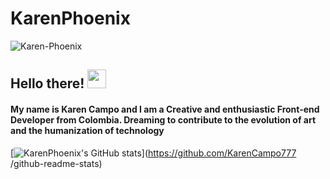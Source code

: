 # KarenPhoenix
<img src="https://i.ibb.co/s9rbZ9C/Karen-Phoenix.jpg" alt="Karen-Phoenix" border="0">

## Hello there! <img src="https://raw.githubusercontent.com/MartinHeinz/MartinHeinz/master/wave.gif" width="30px">
#### My name is Karen Campo and I am a Creative and enthusiastic Front-end Developer from Colombia. Dreaming to contribute to the evolution of art and the humanization of technology 
[![KarenPhoenix's GitHub stats](https://github-readme-stats.vercel.app/api?username=KarenPhoenix)](https://github.com/KarenCampo777
/github-readme-stats)



